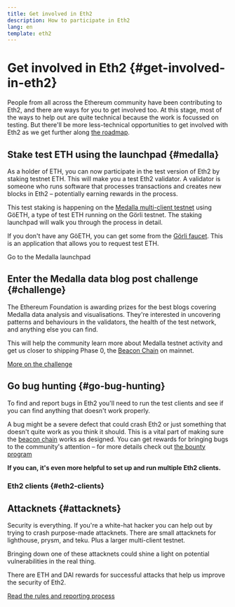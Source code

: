 ```yaml
---
title: Get involved in Eth2
description: How to participate in Eth2
lang: en
template: eth2
---
```


# Get involved in Eth2 {#get-involved-in-eth2}

People from all across the Ethereum community have been contributing to Eth2, and there are ways for you to get involved too. At this stage, most of the ways to help out are quite technical because the work is focussed on testing. But there'll be more less-technical opportunities to get involved with Eth2 as we get further along [the roadmap](/en/eth2/#roadmap).

## Stake test ETH using the launchpad <Emoji text=":rocket:" size= {1} />{#medalla}

As a holder of ETH, you can now participate in the test version of Eth2 by staking testnet ETH. This will make you a test Eth2 validator. A validator is someone who runs software that processes transactions and creates new blocks in Eth2 – potentially earning rewards in the process.

This test staking is happening on the [Medalla multi-client testnet](https://github.com/goerli/medalla/blob/master/medalla/README.md) using GöETH, a type of test ETH running on the Görli testnet. The staking launchpad will walk you through the process in detail.

If you don't have any GöETH, you can get some from the [Görli faucet](https://faucet.goerli.mudit.blog/). This is an application that allows you to request test ETH.

<ButtonLink to="https://medalla.launchpad.ethereum.org/">Go to the Medalla launchpad</ButtonLink>

## Enter the Medalla data blog post challenge <Emoji text=":bar_chart:" size={1} /> {#challenge}

The Ethereum Foundation is awarding prizes for the best blogs covering Medalla data analysis and visualisations. They're interested in uncovering patterns and behaviours in the validators, the health of the test network, and anything else you can find.

This will help the community learn more about Medalla testnet activity and get us closer to shipping Phase 0, the [Beacon Chain](/en/eth2/the-beacon-chain/) on mainnet.

[More on the challenge](/en/eth2/get-involved/medalla-data-challenge/)

## Go bug hunting <Emoji text=":bug:" size={1} /> {#go-bug-hunting}

To find and report bugs in Eth2 you'll need to run the test clients and see if you can find anything that doesn't work properly.

A bug might be a severe defect that could crash Eth2 or just something that doesn't quite work as you think it should. This is a vital part of making sure the [beacon chain](/en/eth2/the-beacon-chain/) works as designed. You can get rewards for bringing bugs to the community's attention – for more details check out [the bounty program](https://bounty.ethereum.org/)

**If you can, it's even more helpful to set up and run multiple Eth2 clients.**

### Eth2 clients {#eth2-clients}

<Eth2Clients />

## Attacknets <Emoji text=":fencer:" size={1} /> {#attacknets}

Security is everything. If you're a white-hat hacker you can help out by trying to crash purpose-made attacknets. There are small attacknets for lighthouse, prysm, and teku. Plus a larger multi-client testnet.

Bringing down one of these attacknets could shine a light on potential vulnerabilities in the real thing.

There are ETH and DAI rewards for successful attacks that help us improve the security of Eth2.

[Read the rules and reporting process](https://github.com/ethereum/public-attacknets)
